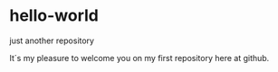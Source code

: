 # hello-world
just another repository

It´s my pleasure to welcome you on my first repository here at github.
